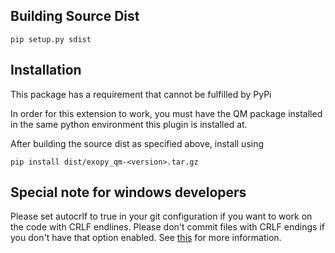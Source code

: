 ## Building Source Dist
```shell script
pip setup.py sdist 
```

## Installation

This package has a requirement that cannot be fulfilled by PyPi

In order for this extension to work, you must have the QM package installed in the same
python environment this plugin is installed at.

After building the source dist as specified above, install using
```shell script
pip install dist/exopy_qm-<version>.tar.gz
```

## Special note for windows developers

Please set autocrlf to true in your git configuration if you want to work on the code with CRLF endlines. Please don't commit files with CRLF endings if you don't have that option enabled. See [this](https://stackoverflow.com/questions/1967370/git-replacing-lf-with-crlf) for more information.
